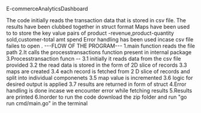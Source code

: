 E-commerceAnalyticsDashboard

The code initially reads the transaction data that is stored in csv file.
The results have been clubbed together in struct format
Maps have been used to to store the key value pairs of product -revenue,product-quantity sold,customer-total amt spend
Error handling has been used incase csv file failes to open .
---FLOW OF THE PROGRAM---
1.main function reads the file path
2.It calls the processtransactions function present in internal package 
3.Processtransaction funcn --
3.1 initially it reads data from the csv file provided
3.2 the read data is stored in the form of 2D slice of records
3.3 maps are created 
3.4 each record is fetched from 2 D slice of records and split into individual componenets
3.5 map value is incremented
3.6 logic for desired output is applied
3.7 results are returned in form of struct
4.Error handling is done incase we encounter error while fetching results
5.Results are printed 
6.Inorder to run the code download the zip folder and run "go run cmd/main.go" in the terminal
